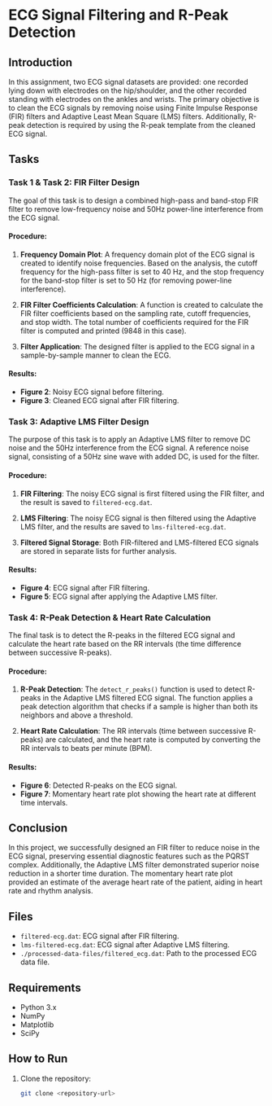# ECG Signal Filtering and R-Peak Detection

## Introduction

In this assignment, two ECG signal datasets are provided: one recorded lying down with electrodes on the hip/shoulder, and the other recorded standing with electrodes on the ankles and wrists. The primary objective is to clean the ECG signals by removing noise using Finite Impulse Response (FIR) filters and Adaptive Least Mean Square (LMS) filters. Additionally, R-peak detection is required by using the R-peak template from the cleaned ECG signal.

## Tasks

### Task 1 & Task 2: FIR Filter Design

The goal of this task is to design a combined high-pass and band-stop FIR filter to remove low-frequency noise and 50Hz power-line interference from the ECG signal.

#### Procedure:
1. **Frequency Domain Plot**: A frequency domain plot of the ECG signal is created to identify noise frequencies. Based on the analysis, the cutoff frequency for the high-pass filter is set to 40 Hz, and the stop frequency for the band-stop filter is set to 50 Hz (for removing power-line interference).
   
2. **FIR Filter Coefficients Calculation**: A function is created to calculate the FIR filter coefficients based on the sampling rate, cutoff frequencies, and stop width. The total number of coefficients required for the FIR filter is computed and printed (9848 in this case).

3. **Filter Application**: The designed filter is applied to the ECG signal in a sample-by-sample manner to clean the ECG.

#### Results:
- **Figure 2**: Noisy ECG signal before filtering.
- **Figure 3**: Cleaned ECG signal after FIR filtering.

### Task 3: Adaptive LMS Filter Design

The purpose of this task is to apply an Adaptive LMS filter to remove DC noise and the 50Hz interference from the ECG signal. A reference noise signal, consisting of a 50Hz sine wave with added DC, is used for the filter.

#### Procedure:
1. **FIR Filtering**: The noisy ECG signal is first filtered using the FIR filter, and the result is saved to `filtered-ecg.dat`.

2. **LMS Filtering**: The noisy ECG signal is then filtered using the Adaptive LMS filter, and the results are saved to `lms-filtered-ecg.dat`.

3. **Filtered Signal Storage**: Both FIR-filtered and LMS-filtered ECG signals are stored in separate lists for further analysis.

#### Results:
- **Figure 4**: ECG signal after FIR filtering.
- **Figure 5**: ECG signal after applying the Adaptive LMS filter.

### Task 4: R-Peak Detection & Heart Rate Calculation

The final task is to detect the R-peaks in the filtered ECG signal and calculate the heart rate based on the RR intervals (the time difference between successive R-peaks).

#### Procedure:
1. **R-Peak Detection**: The `detect_r_peaks()` function is used to detect R-peaks in the Adaptive LMS filtered ECG signal. The function applies a peak detection algorithm that checks if a sample is higher than both its neighbors and above a threshold.

2. **Heart Rate Calculation**: The RR intervals (time between successive R-peaks) are calculated, and the heart rate is computed by converting the RR intervals to beats per minute (BPM).

#### Results:
- **Figure 6**: Detected R-peaks on the ECG signal.
- **Figure 7**: Momentary heart rate plot showing the heart rate at different time intervals.

## Conclusion

In this project, we successfully designed an FIR filter to reduce noise in the ECG signal, preserving essential diagnostic features such as the PQRST complex. Additionally, the Adaptive LMS filter demonstrated superior noise reduction in a shorter time duration. The momentary heart rate plot provided an estimate of the average heart rate of the patient, aiding in heart rate and rhythm analysis.

## Files

- `filtered-ecg.dat`: ECG signal after FIR filtering.
- `lms-filtered-ecg.dat`: ECG signal after Adaptive LMS filtering.
- `./processed-data-files/filtered_ecg.dat`: Path to the processed ECG data file.

## Requirements

- Python 3.x
- NumPy
- Matplotlib
- SciPy

## How to Run

1. Clone the repository:
   ```bash
   git clone <repository-url>
